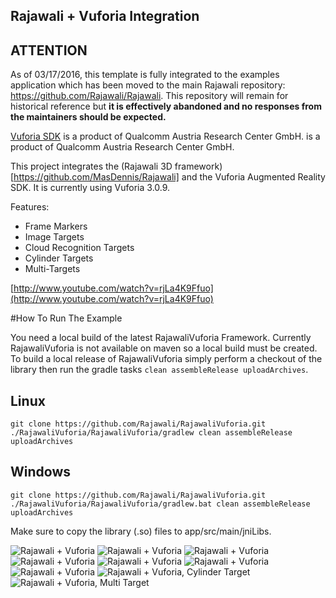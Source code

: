 ## Rajawali + Vuforia Integration

## ATTENTION
As of 03/17/2016, this template is fully integrated to the examples application which has been moved to the main Rajawali repository: https://github.com/Rajawali/Rajawali. This repository will remain for historical reference but **it is effectively abandoned and no responses from the maintainers should be expected.**

[Vuforia SDK](https://www.vuforia.com/) is a product of Qualcomm Austria Research Center GmbH.
is a product of Qualcomm Austria Research Center GmbH.

This project integrates the (Rajawali 3D framework)[https://github.com/MasDennis/Rajawali] and the Vuforia Augmented Reality SDK.
It is currently using Vuforia 3.0.9.

Features:
* Frame Markers
* Image Targets
* Cloud Recognition Targets
* Cylinder Targets
* Multi-Targets

[http://www.youtube.com/watch?v=rjLa4K9Ffuo](http://www.youtube.com/watch?v=rjLa4K9Ffuo)

#How To Run The Example

You need a local build of the latest RajawaliVuforia Framework. Currently RajawaliVuforia is not available on maven so a local build must be created. To build a local release of RajawaliVuforia simply perform a checkout of the library then run the gradle tasks ```clean assembleRelease uploadArchives```.

## Linux
```
git clone https://github.com/Rajawali/RajawaliVuforia.git
./RajawaliVuforia/RajawaliVuforia/gradlew clean assembleRelease uploadArchives
```

## Windows
```
git clone https://github.com/Rajawali/RajawaliVuforia.git
./RajawaliVuforia/RajawaliVuforia/gradlew.bat clean assembleRelease uploadArchives
```

Make sure to copy the library (.so) files to app/src/main/jniLibs.

![Rajawali + Vuforia](http://www.rozengain.com/files/rajawali/rajawali-vuforia-001.jpg)
![Rajawali + Vuforia](http://www.rozengain.com/files/rajawali/rajawali-vuforia-002.jpg)
![Rajawali + Vuforia](http://www.rozengain.com/files/rajawali/rajawali-vuforia-003.jpg)
![Rajawali + Vuforia](http://www.rozengain.com/files/rajawali/rajawali-vuforia-004.jpg)
![Rajawali + Vuforia](http://www.rozengain.com/files/rajawali/rajawali-vuforia-005.jpg)
![Rajawali + Vuforia](http://www.rozengain.com/files/rajawali/rajawali-vuforia-006.jpg)
![Rajawali + Vuforia](http://www.rozengain.com/files/rajawali/rajawali-vuforia-007.jpg)
![Rajawali + Vuforia, Cylinder Target](http://www.rozengain.com/files/RajawaliWiki/rajawali-cylinder-target.png)
![Rajawali + Vuforia, Multi Target](http://www.rozengain.com/files/RajawaliWiki/rajawali-vuforia-multi-targets.png)

